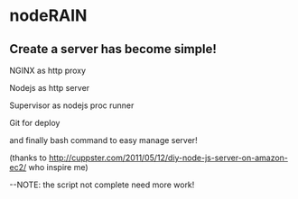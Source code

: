 # nodeRAIN

## Create a server has become simple!

NGINX as http proxy

Nodejs as http server

Supervisor as nodejs proc runner

Git for deploy

and finally bash command to easy manage server!


(thanks to http://cuppster.com/2011/05/12/diy-node-js-server-on-amazon-ec2/ who inspire me)

--NOTE: the script not complete need more work!
